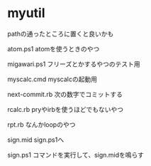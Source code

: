 # myutil
pathの通ったところに置くと良いかも

atom.ps1
	atomを使うときのやつ

migawari.ps1
	フリーズとかするやつのテスト用

myscalc.cmd
	myscalcの起動用

next-commit.rb
	次の数字でコミットする

rcalc.rb
	pryやirbを使うほどでもないやつ

rpt.rb
	なんかloopのやつ

sign.mid
	sign.ps1へ

sign.ps1
	コマンドを実行して、sign.midを鳴らす
